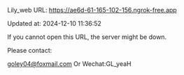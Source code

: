 Lily_web URL: https://ae6d-61-165-102-156.ngrok-free.app

Updated at: 2024-12-10 11:36:52

If you cannot open this URL, the server might be down.

Please contact: 

goley04@foxmail.com Or Wechat:GL_yeaH